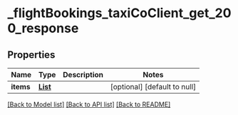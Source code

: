 # _flightBookings_taxiCoClient_get_200_response
## Properties

| Name | Type | Description | Notes |
|------------ | ------------- | ------------- | -------------|
| **items** | [**List**](PartnerFlightBooking.md) |  | [optional] [default to null] |

[[Back to Model list]](../README.md#documentation-for-models) [[Back to API list]](../README.md#documentation-for-api-endpoints) [[Back to README]](../README.md)

